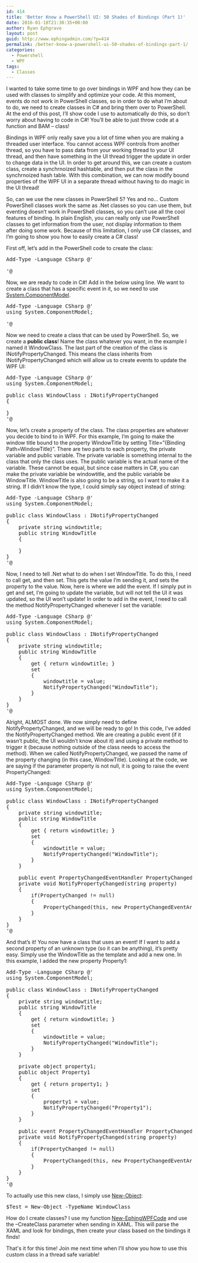```yaml
---
id: 414
title: 'Better Know a PowerShell UI: 50 Shades of Bindings (Part 1)'
date: 2016-01-18T21:30:35+00:00
author: Ryan Ephgrave
layout: post
guid: http://www.ephingadmin.com/?p=414
permalink: /better-know-a-powershell-ui-50-shades-of-bindings-part-1/
categories:
  - Powershell
  - WPF
tags:
  - Classes
---
```

I wanted to take some time to go over bindings in WPF and how they can be used with classes to simplify and optimize your code. At this moment, events do not work in PowerShell classes, so in order to do what I’m about to do, we need to create classes in C# and bring them over to PowerShell. At the end of this post, I’ll show code I use to automatically do this, so don’t worry about having to code in C#! You’ll be able to just throw code at a function and BAM – class!

Bindings in WPF only really save you a lot of time when you are making a threaded user interface. You cannot access WPF controls from another thread, so you have to pass data from your working thread to your UI thread, and then have something in the UI thread trigger the update in order to change data in the UI. In order to get around this, we can create a custom class, create a synchrnoized hashtable, and then put the class in the synchrnoized hash table. With this combination, we can now modify bound properties of the WPF UI in a separate thread without having to do magic in the UI thread!

So, can we use the new classes in PowerShell 5? Yes and no… Custom PowerShell classes work the same as .Net classes so you can use them, but eventing doesn’t work in PowerShell classes, so you can’t use all the cool features of binding. In plain English, you can really only use PowerShell classes to get information from the user, not display information to them after doing some work. Because of this limitation, I only use C# classes, and I’m going to show you how to easily create a C# class!

First off, let’s add in the PowerShell code to create the class:

 
<pre class="lang:ps decode:true " >Add-Type -Language CSharp @'

'@</pre> 


Now, we are ready to code in C#! Add in the below using line. We want to create a class that has a specific event in it, so we need to use <a href="https://msdn.microsoft.com/en-us/library/system.componentmodel(v=vs.110).aspx" target="_blank">System.ComponentModel</a>.

 
<pre class="lang:ps decode:true " >Add-Type -Language CSharp @'
using System.ComponentModel;

'@</pre> 


Now we need to create a class that can be used by PowerShell. So, we create a <strong>public class</strong>! Name the class whatever you want, in the example I named it WindowClass. The last part of the creation of the class is INotifyPropertyChanged. This means the class inherits from INotifyPropertyChanged which will allow us to create events to update the WPF UI:

 
<pre class="lang:ps decode:true " >Add-Type -Language CSharp @'
using System.ComponentModel;

public class WindowClass : INotifyPropertyChanged
{

}
'@</pre> 


Now, let’s create a property of the class. The class properties are whatever you decide to bind to in WPF. For this example, I’m going to make the window title bound to the property WindowTitle by setting Title=”{Binding Path=WindowTitle}”. There are two parts to each property, the private variable and public variable. The private variable is something internal to the class that only the class uses. The public variable is the actual name of the variable. These cannot be equal, but since case matters in C#, you can make the private variable be windowtitle, and the public variable be WindowTitle. WindowTitle is also going to be a string, so I want to make it a string. If I didn’t know the type, I could simply say object instead of string:

 
<pre class="lang:ps decode:true " >Add-Type -Language CSharp @'
using System.ComponentModel;

public class WindowClass : INotifyPropertyChanged
{
    private string windowtitle;
    public string WindowTitle
    {

    }
}
'@
</pre> 

Now, I need to tell .Net what to do when I set WindowTitle. To do this, I need to call get, and then set. This gets the value I’m sending it, and sets the property to the value. Now, here is where we add the event. If I simply put in get and set, I’m going to update the variable, but will not tell the UI it was updated, so the UI won’t update! In order to add in the event, I need to call the method NotifyPropertyChanged whenever I set the variable:

 
<pre class="lang:ps decode:true " >Add-Type -Language CSharp @'
using System.ComponentModel;

public class WindowClass : INotifyPropertyChanged
{
    private string windowtitle;
    public string WindowTitle
    {
        get { return windowtitle; }
        set
        {
            windowtitle = value;
            NotifyPropertyChanged("WindowTitle");
        }
    }
}
'@</pre> 


Alright, ALMOST done. We now simply need to define NotifyPropertyChanged, and we will be ready to go! In this code, I’ve added the NotifyPropertyChanged method. We are creating a public event (if it wasn’t public, the UI wouldn’t know about it) and using a private method to trigger it (because nothing outside of the class needs to access the method). When we called NotifyPropertyChanged, we passed the name of the property changing (in this case, WindowTitle). Looking at the code, we are saying if the parameter property is not null, it is going to raise the event PropertyChanged:

 
<pre class="lang:ps decode:true " >Add-Type -Language CSharp @'
using System.ComponentModel;

public class WindowClass : INotifyPropertyChanged
{
    private string windowtitle;
    public string WindowTitle
    {
        get { return windowtitle; }
        set
        {
            windowtitle = value;
            NotifyPropertyChanged("WindowTitle");
        }
    }

    public event PropertyChangedEventHandler PropertyChanged;
    private void NotifyPropertyChanged(string property)
    {
        if(PropertyChanged != null)
        {
            PropertyChanged(this, new PropertyChangedEventArgs(property));
        }
    }
}
'@</pre> 


And that’s it! You now have a class that uses an event! If I want to add a second property of an unknown type (so it can be anything), it’s pretty easy. Simply use the WindowTitle as the template and add a new one. In this example, I added the new property Property1:

 
<pre class="lang:ps decode:true " >Add-Type -Language CSharp @'
using System.ComponentModel;

public class WindowClass : INotifyPropertyChanged
{
    private string windowtitle;
    public string WindowTitle
    {
        get { return windowtitle; }
        set
        {
            windowtitle = value;
            NotifyPropertyChanged("WindowTitle");
        }
    }

    private object property1;
    public object Property1
    {
        get { return property1; }
        set 
        {
            property1 = value;
            NotifyPropertyChanged("Property1");
        }
    }

    public event PropertyChangedEventHandler PropertyChanged;
    private void NotifyPropertyChanged(string property)
    {
        if(PropertyChanged != null)
        {
            PropertyChanged(this, new PropertyChangedEventArgs(property));
        }
    }
}
'@</pre> 


To actually use this new class, I simply use <a title="Read online help for this command" href="http://go.microsoft.com/fwlink/?LinkID=113355" target="_blank">New-Object</a>:

 
<pre class="lang:ps decode:true " >$Test = New-Object -TypeName WindowClass</pre> 


How do I create classes? I use my function <a title="WPF Coder!" href="http://www.ephingadmin.com/wpf-the-superduper-easy-way/" target="_blank">New-EphingWPFCode</a> and use the –CreateClass parameter when sending in XAML. This will parse the XAML and look for bindings, then create your class based on the bindings it finds!

That's it for this time! Join me next time when I'll show you how to use this custom class in a thread safe variable!